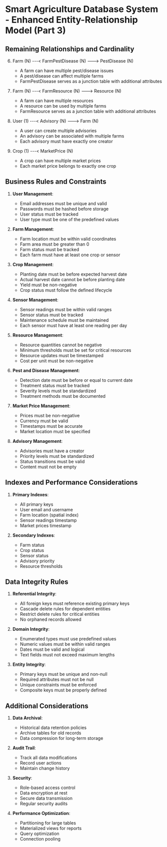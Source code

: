 # Smart Agriculture Database System - Enhanced Entity-Relationship Model (Part 3)

## Remaining Relationships and Cardinality

6. Farm (N) ---< FarmPestDisease (N) ---> PestDisease (N)
   - A farm can have multiple pest/disease issues
   - A pest/disease can affect multiple farms
   - FarmPestDisease serves as a junction table with additional attributes

7. Farm (N) ---< FarmResource (N) ---> Resource (N)
   - A farm can have multiple resources
   - A resource can be used by multiple farms
   - FarmResource serves as a junction table with additional attributes

8. User (1) ---< Advisory (N) ---> Farm (N)
   - A user can create multiple advisories
   - An advisory can be associated with multiple farms
   - Each advisory must have exactly one creator

9. Crop (1) ---< MarketPrice (N)
   - A crop can have multiple market prices
   - Each market price belongs to exactly one crop

## Business Rules and Constraints

1. **User Management**:
   - Email addresses must be unique and valid
   - Passwords must be hashed before storage
   - User status must be tracked
   - User type must be one of the predefined values

2. **Farm Management**:
   - Farm location must be within valid coordinates
   - Farm area must be greater than 0
   - Farm status must be tracked
   - Each farm must have at least one crop or sensor

3. **Crop Management**:
   - Planting date must be before expected harvest date
   - Actual harvest date cannot be before planting date
   - Yield must be non-negative
   - Crop status must follow the defined lifecycle

4. **Sensor Management**:
   - Sensor readings must be within valid ranges
   - Sensor status must be tracked
   - Maintenance schedule must be maintained
   - Each sensor must have at least one reading per day

5. **Resource Management**:
   - Resource quantities cannot be negative
   - Minimum thresholds must be set for critical resources
   - Resource updates must be timestamped
   - Cost per unit must be non-negative

6. **Pest and Disease Management**:
   - Detection date must be before or equal to current date
   - Treatment status must be tracked
   - Severity levels must be standardized
   - Treatment methods must be documented

7. **Market Price Management**:
   - Prices must be non-negative
   - Currency must be valid
   - Timestamps must be accurate
   - Market location must be specified

8. **Advisory Management**:
   - Advisories must have a creator
   - Priority levels must be standardized
   - Status transitions must be valid
   - Content must not be empty

## Indexes and Performance Considerations

1. **Primary Indexes**:
   - All primary keys
   - User email and username
   - Farm location (spatial index)
   - Sensor readings timestamp
   - Market prices timestamp

2. **Secondary Indexes**:
   - Farm status
   - Crop status
   - Sensor status
   - Advisory priority
   - Resource thresholds

## Data Integrity Rules

1. **Referential Integrity**:
   - All foreign keys must reference existing primary keys
   - Cascade delete rules for dependent entities
   - Restrict delete rules for critical entities
   - No orphaned records allowed

2. **Domain Integrity**:
   - Enumerated types must use predefined values
   - Numeric values must be within valid ranges
   - Dates must be valid and logical
   - Text fields must not exceed maximum lengths

3. **Entity Integrity**:
   - Primary keys must be unique and non-null
   - Required attributes must not be null
   - Unique constraints must be enforced
   - Composite keys must be properly defined

## Additional Considerations

1. **Data Archival**:
   - Historical data retention policies
   - Archive tables for old records
   - Data compression for long-term storage

2. **Audit Trail**:
   - Track all data modifications
   - Record user actions
   - Maintain change history

3. **Security**:
   - Role-based access control
   - Data encryption at rest
   - Secure data transmission
   - Regular security audits

4. **Performance Optimization**:
   - Partitioning for large tables
   - Materialized views for reports
   - Query optimization
   - Connection pooling 